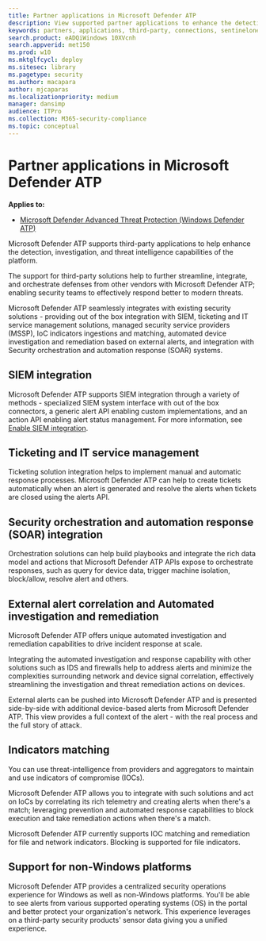 ```yaml
---
title: Partner applications in Microsoft Defender ATP   
description: View supported partner applications to enhance the detection, investigation, and threat intelligence capabilities of the platform
keywords: partners, applications, third-party, connections, sentinelone, lookout, bitdefender, corrata, morphisec, paloalto, ziften, better mobile
search.product: eADQiWindows 10XVcnh
search.appverid: met150
ms.prod: w10
ms.mktglfcycl: deploy
ms.sitesec: library
ms.pagetype: security
ms.author: macapara
author: mjcaparas
ms.localizationpriority: medium
manager: dansimp
audience: ITPro
ms.collection: M365-security-compliance 
ms.topic: conceptual
---
```


# Partner applications in Microsoft Defender ATP 
**Applies to:**

- [Microsoft Defender Advanced Threat Protection (Windows Defender ATP)](https://go.microsoft.com/fwlink/p/?linkid=2069559)


Microsoft Defender ATP supports third-party applications to help enhance the detection, investigation, and threat intelligence capabilities of the platform.


The support for third-party solutions help to further streamline, integrate, and orchestrate defenses from other vendors with Microsoft Defender ATP; enabling security teams to effectively respond better to modern threats.

Microsoft Defender ATP seamlessly integrates with existing security solutions - providing out of the box integration with SIEM, ticketing and IT service management solutions, managed security service providers (MSSP), IoC indicators ingestions and matching, automated device investigation and remediation based on external alerts, and integration with Security orchestration and automation response (SOAR) systems. 

## SIEM integration
Microsoft Defender ATP supports SIEM integration through a variety of methods - specialized SIEM system interface with out of the box connectors, a generic alert API enabling custom implementations, and an action API enabling alert status management.  For more information, see [Enable SIEM integration](enable-siem-integration-windows-defender-advanced-threat-protection.md).

## Ticketing and IT service management 
Ticketing solution integration helps to implement manual and automatic response processes. Microsoft Defender ATP can help to create tickets automatically when an alert is generated and resolve the alerts when tickets are closed using the alerts API. 

## Security orchestration and automation response (SOAR) integration 
Orchestration solutions can help build playbooks and integrate the rich data model and actions that Microsoft Defender ATP APIs expose to orchestrate responses, such as query for device data, trigger machine isolation, block/allow, resolve alert and others. 

## External alert correlation and Automated investigation and remediation  
Microsoft Defender ATP offers unique automated investigation and remediation capabilities to drive incident response at scale.
  
Integrating the automated investigation and response capability with other solutions such as IDS and firewalls help to address alerts and minimize the complexities surrounding network and device signal correlation, effectively streamlining the investigation and threat remediation actions on devices.  

External alerts can be pushed into Microsoft Defender ATP and is presented side-by-side with additional device-based alerts from Microsoft Defender ATP. This view provides a full context of the alert - with the real process and the full story of attack.  

## Indicators matching
You can use threat-intelligence from providers and aggregators to maintain and use indicators of compromise (IOCs).

Microsoft Defender ATP allows you to integrate with such solutions and act on IoCs by correlating its rich telemetry and creating alerts when there's a match; leveraging prevention and automated response capabilities to block execution and take remediation actions when there's a match.

Microsoft Defender ATP currently supports IOC matching and remediation for file and network indicators. Blocking is supported for file indicators.  

## Support for non-Windows platforms
Microsoft Defender ATP provides a centralized security operations experience for Windows as well as non-Windows platforms. You'll be able to see alerts from various supported operating systems (OS) in the portal and better protect your organization's network. This experience leverages on a third-party security products' sensor data giving you a unified experience.







